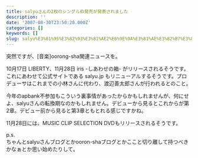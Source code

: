 ```yaml
---
title: salyuさんの2枚のシングルの発売が発表されました
description: ''
date: '2007-08-30T23:50:20.000Z'
categories: []
keywords: []
slug: salyu%E3%81%95%E3%82%93%E3%81%AE2%E6%9E%9A%E3%81%AE%E3%82%B7%E3%83%B3%E3%82%B0%E3%83%AB%E3%81%AE%E7%99%BA%E5%A3%B2%E3%81%8C%E7%99%BA%E8%A1%A8%E3%81...
---
```

突然ですが、\[音楽\]oorong-sha関連ニュースを。

10月17日 LIBERTY、11月28日 iris -しあわせの箱- がリリースされるそうです。これにあわせて公式サイトである salyu.jp もリニューアルするそうです。プロデューサはこれまでの小林さんに代わり、渡辺善太郎さんが行われるとのこと。

今年のapbank不参加もこういう裏事情があったからかもしれませんが、何にせよ、salyuさんの転換期なのかもしれません。デビューから見るとこれからが第2章。デビュー前から見ると第3章ともとれる感じですかね。

11月28日には、MUSIC CLIP SELECTION DVDもリリースされるそうです。

p.s.  
ちゃんとsalyuさんブログとかooron-shaブログとかここと切り離して持つべきかなぁとか思い始めたりして。